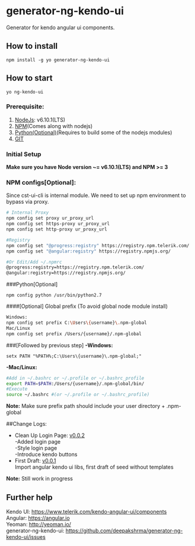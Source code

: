 # generator-ng-kendo-ui
Generator for kendo angular ui components.  

## How to install
```
npm install -g yo generator-ng-kendo-ui
```

## How to start
```
yo ng-kendo-ui
```
### Prerequisite:
1. [NodeJs](https://nodejs.org/en/download/): v6.10.1(LTS)
2. [NPM](https://www.npmjs.com/)(Comes along with nodejs)
3. [Python(Optional)](https://www.python.org/downloads/)(Requires to build some of the nodejs modules)
4. [GIT](https://git-scm.com/downloads)

### Initial Setup
**Make sure you have Node version ~= v6.10.1(LTS) and NPM >= 3** 

### NPM configs[Optional]: 
Since cst-ui-cli is internal module. We need to set up npm environment to bypass via proxy.
```bash
# Internal Proxy
npm config set proxy ur_proxy_url
npm config set https-proxy ur_proxy_url
npm config set http-proxy ur_proxy_url

#Registry
npm config set "@progress:registry" https://registry.npm.telerik.com/
npm config set "@angular:registry" https://registry.npmjs.org/

#Or Edit/Add ~/.npmrc
@progress:registry=https://registry.npm.telerik.com/
@angular:registry=https://registry.npmjs.org/
```
###Python[Optional] 
```
npm config python /usr/bin/python2.7
```
####[Optional] Global prefix
(To avoid global node module install)
```bash
Windows:
npm config set prefix C:\Users\{username}\.npm-global
Mac/Linux
npm config set prefix /Users/{username}/.npm-global
```
###[Followed by previous step] 
**-Windows:** 
```
setx PATH "%PATH%;C:\Users\{username}\.npm-global;"
```
**-Mac/Linux:**  
```bash
#Add in ~/.bashrc or ~/.profile or ~/.bashrc_profile 
export PATH=$PATH:/Users/{username}/.npm-global/bin/
#Execute
source ~/.bashrc #(or ~/.profile or ~/.bashrc_profile)
```
**Note:** Make sure prefix path should include your user directory + .npm-global

##Change Logs:
* Clean Up Login Page: [v0.0.2](https://github.com/deepakshrma/generator-ng-kendo-ui/releases/tag/v0.0.2)  
-Added login page  
-Style login page  
-Introduce kendo buttons
* First Draft: [v0.0.1](https://github.com/deepakshrma/generator-ng-kendo-ui/releases/tag/v0.0.1)  
Import angular kendo ui libs, first draft of seed without templates

**Note:** Still work in progress

## Further help
Kendo UI: https://www.telerik.com/kendo-angular-ui/components  
Angular: https://angular.io  
Yeoman: http://yeoman.io/  
generator-ng-kendo-ui: https://github.com/deepakshrma/generator-ng-kendo-ui/issues
